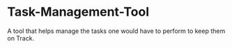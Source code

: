 # Task-Management-Tool
A tool that helps manage the tasks one would have to perform to keep them on Track.
